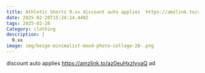 ```yaml
---
title: Athletic Shorts 9.xx discount auto applies  https://amzlink.to/az0euHxzIvvaQ ad
date: 2025-02-28T15:24:14.440Z
tags: 2025-02-28
Category: clothing
description: |
  9.xx
image: img/beige-minimalist-mood-photo-collage-28-.png
---
```

discount auto applies 
https://amzlink.to/az0euHxzIvvaQ
ad